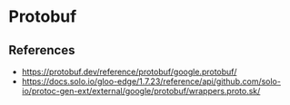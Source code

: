 # Protobuf

## References

* https://protobuf.dev/reference/protobuf/google.protobuf/
* https://docs.solo.io/gloo-edge/1.7.23/reference/api/github.com/solo-io/protoc-gen-ext/external/google/protobuf/wrappers.proto.sk/
